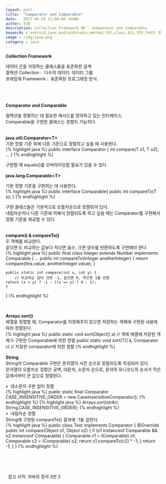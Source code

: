 ```yaml
---
layout: post
title:  "Comparator and Comparable"
date:   2017-06-29 12:00:00 +0900
author: 민갤
description: Collection Framework 08 - Comparator and Comparable
keywords : android,java,androidstudio,method,선언,class,요소,언어,자바의 정석,프로그래밍,Collection,Framework,Comparator,Comparable
image : /img/java.png
category : java
---
```

<div><strong class="h2">Collection Framework</strong></div><p></p>
<div>데이터 군을 저장하는 클래스들을 표준화한 설계</div>
<div>컬렉션 Collection :&nbsp; 다수의 데이터. 데이터 그룹</div>
<div>프레임웍 Framework :&nbsp; 표준화된 프로그래밍 방식.</div>

<br>
<br>
<br>
<br>

<div><strong class="h2">Comparator and Comparable</strong></div><p></p>
<div>컬렉션을 정렬하는 데 필요한 메서드를 정의하고 있는 인터페이스.</div>
<div>Comparable을 구현한 클래스는 정렬이 가능하다.</div>

<br>
<br>

<div><strong>java.util.Comparator&lt;T&gt;</strong></div>
<div>기본 정렬 기준 외에 다른 기준으로 정렬하고 싶을 때 사용한다.</div>
{% highlight java %}
public interface Comparator<T> {
    int compare(T o1, T o2);
    ...
}
{% endhighlight %}<p></p>
<div>구현할 때 equals()를 오버라이딩할 필요가 있을 수 있다.

<br>
<br>

<div><strong>java.lang.Comparable&lt;T&gt;</strong></div><p></p>
<div>기본 정렬 기준을 구현하는 데 사용한다.</div>
{% highlight java %}
public interface Comparable<T>{
    public int compareTo(T o);
}
{% endhighlight %}<p></p>
<div>구현 클래스들은 기본적으로 오름차순으로 정렬되어 있다.</div>
<div>내림차순이나 다른 기준에 의해서 정렬되도록 하고 싶을 때는 Comparator를 구현해서 정렬 기준을 제공할 수 있다.</div>

<br>
<br>

<div><strong>compare() & compareTo()</strong></div>
<div>두 객체를 비교한다.</div>
<div>같으면 0, 비교하는 값보다 작으면 음수, 크면 양수를 반환하도록 구현해야 한다.</div>
{% highlight java %}
public final class Integer extends Number implements Comparable<Integer> {
    ...
    public int compareTo(Integer anotherInteger) {
        return compare(this.value, anotherInteger.value);
    }

    public static int compare(int x, int y) {
        // 비교하는 값이 크면 -1, 같으면 0, 작으면 1을 반환
	return (x < y) ? -1 : ((x == y) ? 0 : 1);
    }
}
{% endhighlight %}<p></p>

<br>
<br>

<div><strong>Arrays.sort()</strong></div>
<div>배열을 정렬할 때, Comparator를 지정해주지 않으면 저장하는 객체에 구현된 내용에 따라 정렬된다.</div>
{% highlight java %}
public static void sort(Object[] a)                             // 객체 배열에 저장된 객체가 구현한 Comparable에 의한 정렬
public static <T> void sort(T[] a, Comparator<? super T> c)     // 지정한 comparator에 의한 정렬
{% endhighlight %}

<br>
<br>

<div><strong>String</strong></div>
<div>String의 Comparable 구현은 문자열이 사전 순으로 정렬되도록 작성되어 있다.</div>
<div>문자열의 오름차순 정렬은 공백, 대문자, 소문자 순으로, 문자의 유니코드의 순서가 작은 값에서부터 큰 값으로 정렬된다.</div><p></p>
<div>&#149;&nbsp; 대소문자 구분 없이 정렬</div>
{% highlight java %}
public static final Comparator<String> CASE_INSENSITIVE_ORDER = new CaseInsensitiveComparator();
{% endhighlight %}
{% highlight java %}
Arrays.sort(strArr, String.CASE_INSENSITIVE_ORDER);
{% endhighlight %}<br>
<div>&#149;&nbsp; 내림차순 정렬</div>
<div>String에 구현된 compareTo() 결과에 -1을 곱한다.</div>
{% highlight java %}
public class Test implements Comparator {
    @Override
    public int compare(Object o1, Object o2) {
        if (o1 instanceof Comparable && o2 instanceof Comparable) {
            Comparable c1 = (Comparable) o1;
            Comparable c2 = (Comparable) o2;
            return c1.compareTo(c2) * -1;
        }
        return -1;
    }
}
{% endhighlight %}<p></p>


<br>
<br>
<br>

&#149;&nbsp; 참고 서적: 자바의 정석 3판 2